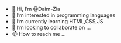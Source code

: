 - 👋 Hi, I’m @Daim-Zia
- 👀 I’m interested in programming languages
- 🌱 I’m currently learning HTML,CSS,JS
- 💞️ I’m looking to collaborate on ...
- 📫 How to reach me ...

<!---
Daim-Zia/Daim-Zia is a ✨ special ✨ repository because its `README.md` (this file) appears on your GitHub profile.
You can click the Preview link to take a look at your changes.
--->

